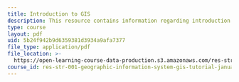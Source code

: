 ```yaml
---
title: Introduction to GIS
description: This resource contains information regarding introduction to GIS.
type: course
layout: pdf
uid: 5b24f942b9d6359381d3934a9afa7377
file_type: application/pdf
file_location: >-
  https://open-learning-course-data-production.s3.amazonaws.com/res-str-001-geographic-information-system-gis-tutorial-january-iap-2016/5b24f942b9d6359381d3934a9afa7377_MITRES_STR_001IAP16_GISI.pdf
course_id: res-str-001-geographic-information-system-gis-tutorial-january-iap-2016
---
```

